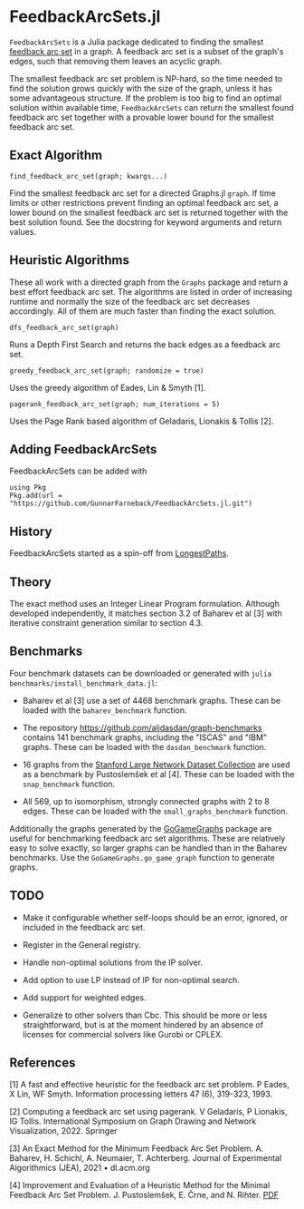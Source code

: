 # FeedbackArcSets.jl

`FeedbackArcSets` is a Julia package dedicated to finding the smallest
[feedback arc set](https://en.wikipedia.org/wiki/Feedback_arc_set) in
a graph. A feedback arc set is a subset of the graph's edges, such
that removing them leaves an acyclic graph.

The smallest feedback arc set problem is NP-hard, so the time needed
to find the solution grows quickly with the size of the graph, unless
it has some advantageous structure. If the problem is too big to find
an optimal solution within available time, `FeedbackArcSets` can
return the smallest found feedback arc set together with a provable
lower bound for the smallest feedback arc set.

## Exact Algorithm

    find_feedback_arc_set(graph; kwargs...)

Find the smallest feedback arc set for a directed Graphs.jl
`graph`. If time limits or other restrictions prevent finding an
optimal feedback arc set, a lower bound on the smallest feedback arc
set is returned together with the best solution found. See the
docstring for keyword arguments and return values.

## Heuristic Algorithms

These all work with a directed graph from the `Graphs` package and
return a best effort feedback arc set. The algorithms are listed in
order of increasing runtime and normally the size of the feedback arc
set decreases accordingly. All of them are much faster than finding
the exact solution.

    dfs_feedback_arc_set(graph)

Runs a Depth First Search and returns the back edges as a feedback arc
set.

    greedy_feedback_arc_set(graph; randomize = true)

Uses the greedy algorithm of Eades, Lin & Smyth [1].

    pagerank_feedback_arc_set(graph; num_iterations = 5)

Uses the Page Rank based algorithm of Geladaris, Lionakis & Tollis [2].

## Adding FeedbackArcSets

FeedbackArcSets can be added with

```
using Pkg
Pkg.add(url = "https://github.com/GunnarFarneback/FeedbackArcSets.jl.git")
```

## History

FeedbackArcSets started as a spin-off from
[LongestPaths](https://github.com/GunnarFarneback/LongestPaths.jl).

## Theory

The exact method uses an Integer Linear Program formulation. Although
developed independently, it matches section 3.2 of Baharev et al [3]
with iterative constraint generation similar to section 4.3.

## Benchmarks

Four benchmark datasets can be downloaded or generated with `julia
benchmarks/install_benchmark_data.jl`:

* Baharev et al [3] use a set of 4468 benchmark graphs. These can be
  loaded with the `baharev_benchmark` function.

* The repository https://github.com/alidasdan/graph-benchmarks
  contains 141 benchmark graphs, including the "ISCAS" and "IBM"
  graphs. These can be loaded with the `dasdan_benchmark` function.

* 16 graphs from the [Stanford Large Network Dataset
  Collection](http://snap.stanford.edu/data/) are used as a benchmark
  by Pustoslemšek et al [4]. These can be loaded with the
  `snap_benchmark` function.

* All 569, up to isomorphism, strongly connected graphs with 2 to 8
  edges. These can be loaded with the `small_graphs_benchmark`
  function.

Additionally the graphs generated by the
[GoGameGraphs](https://github.com/GunnarFarneback/GoGameGraphs)
package are useful for benchmarking feedback arc set algorithms. These
are relatively easy to solve exactly, so larger graphs can be handled
than in the Baharev benchmarks. Use the `GoGameGraphs.go_game_graph`
function to generate graphs.

## TODO

* Make it configurable whether self-loops should be an error, ignored,
  or included in the feedback arc set.

* Register in the General registry.

* Handle non-optimal solutions from the IP solver.

* Add option to use LP instead of IP for non-optimal search.

* Add support for weighted edges.

* Generalize to other solvers than Cbc. This should be more or less
  straightforward, but is at the moment hindered by an absence of
  licenses for commercial solvers like Gurobi or CPLEX.

## References

[1] A fast and effective heuristic for the feedback arc set problem.
P Eades, X Lin, WF Smyth. Information processing letters 47 (6),
319-323, 1993.

[2] Computing a feedback arc set using pagerank.
V Geladaris, P Lionakis, IG Tollis.
International Symposium on Graph Drawing and Network Visualization,
2022. Springer

[3] An Exact Method for the Minimum Feedback Arc Set Problem.
A. Baharev, H. Schichl, A. Neumaier, T. Achterberg.
Journal of Experimental Algorithmics (JEA), 2021 • dl.acm.org

[4] Improvement and Evaluation of a Heuristic Method for the Minimal
Feedback Arc Set Problem.
J. Pustoslemšek, E. Črne, and N. Rihter.
[PDF](https://www.scores.si/assets/papers/2024/SCORES24_paper_19.pdf)
